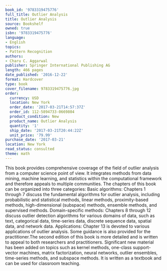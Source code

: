 ```yaml
---
book_id: '9783319475776'
full_title: Outlier Analysis
title: Outlier Analysis
source: Bookshelf
owned: true
isbn: '9783319475776'
language:
- English
topics:
- Pattern Recognition
authors:
- Charu C. Aggarwal
publisher: Springer International Publishing AG
length: 466 pages
date_published: '2016-12-22'
format: Hardcover
type: book
cover_filename: 9783319475776.jpg
order:
  currency: USD
  location: New York
  order_date: '2017-03-21T14:57:37Z'
  order_id: 112-5894733-0669804
  product_condition: New
  product_name: Outlier Analysis
  quantity: '1'
  ship_date: '2017-03-21T20:44:22Z'
  unit_price: '79.99'
purchase_date: '2017-03-21'
location: New York
read_status: consulted
theme: math
---
```

This book provides comprehensive coverage of the field of outlier analysis from a computer science point of view. It integrates methods from data mining, machine learning, and statistics within the computational framework and therefore appeals to multiple communities. The chapters of this book can be organized into three categories:
Basic algorithms: Chapters 1 through 7 discuss the fundamental algorithms for outlier analysis, including probabilistic and statistical methods, linear methods, proximity-based methods, high-dimensional (subspace) methods, ensemble methods, and supervised methods.
Domain-specific methods: Chapters 8 through 12 discuss outlier detection algorithms for various domains of data, such as text, categorical data, time-series data, discrete sequence data, spatial data, and network data.
Applications: Chapter 13 is devoted to various applications of outlier analysis. Some guidance is also provided for the practitioner.The second edition of this book is more detailed and is written to appeal to both researchers and practitioners. Significant new material has been added on topics such as kernel methods, one-class support-vector machines, matrix factorization, neural networks, outlier ensembles, time-series methods, and subspace methods. It is written as a textbook and can be used for classroom teaching.
